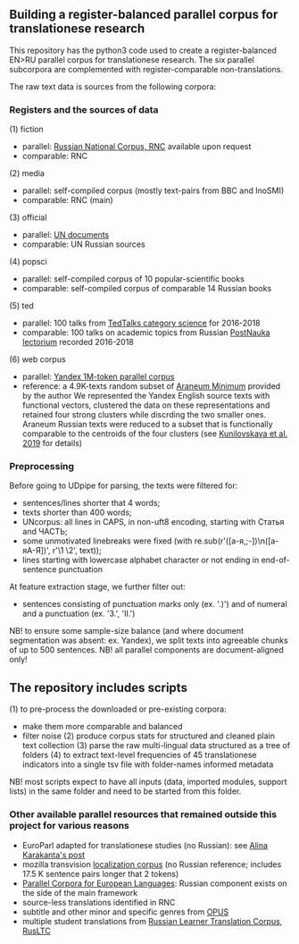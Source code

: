 ## Building a register-balanced parallel corpus for translationese research

This repository has the python3 code used to create a register-balanced EN>RU parallel corpus for translationese research. 
The six parallel subcorpora are complemented with register-comparable non-translations.

The raw text data is sources from the following corpora:

### Registers and the sources of data
(1) fiction
- parallel: [Russian National Corpus, RNC](http://www.ruscorpora.ru/new/) available upon request
- comparable: RNC

(2) media
- parallel: self-compiled corpus (mostly text-pairs from BBC and InoSMI)
- comparable: RNC (main)

(3) official
- parallel: [UN documents](https://conferences.unite.un.org/UNCORPUS/en/DownloadOverview#download)
- comparable: UN Russian sources

(4) popsci
- parallel: self-compiled corpus of 10 popular-scientific books
- comparable: self-compiled corpus of comparable 14 Russian books

(5) ted
- parallel: 100 talks from [TedTalks category science](https://www.ted.com/talks?sort=newest&topics%5B%5D=Science) for 2016-2018
- comparable: 100 talks on academic topics from Russian [PostNauka lectorium](https://postnauka.ru/) recorded 2016-2018

(6) web corpus
- parallel: [Yandex 1M-token parallel corpus](https://translate.yandex.ru/corpus)
- reference: a 4.9K-texts random subset of [Araneum Minimum](http://unesco.uniba.sk/aranea_about/index.html) provided by the author 
We represented the Yandex English source texts with functional vectors, clustered the data on these representations and retained four strong clusters while discrding the two smaller ones.
Araneum Russian texts were reduced to a subset that is functionally comparable to the centroids of the four clusters (see [Kunilovskaya et al. 2019](https://comparable.limsi.fr/bucc2019/BUCC2019-proceedings.pdf#page=44) for details)

### Preprocessing

Before going to UDpipe for parsing, the texts were filtered for:
- sentences/lines shorter that 4 words;
- texts shorter than 400 words;
- UNcorpus: all lines in CAPS, in non-uft8 encoding, starting with Статья and ЧАСТЬ;
- some unmotivated linebreaks were fixed (with re.sub(r'([а-я,;-])\n([а-яА-Я])', r'\1 \2', text));
- lines starting with lowercase alphabet character or not ending in end-of-sentence punctuation

At feature extraction stage, we further filter out:
- sentences consisting of punctuation marks only (ex. '.)') and of numeral and a punctuation (ex. '3.', 'II.')

NB! to ensure some sample-size balance (and where document segmentation was absent: ex. Yandex), we split texts into agreeable chunks of up to 500 sentences.
NB! all parallel components are document-aligned only!

## The repository includes scripts
(1) to pre-process the downloaded or pre-existing corpora: 
- make them more comparable and balanced
- filter noise
(2) produce corpus stats for structured and cleaned plain text collection
(3) parse the raw multi-lingual data structured as a tree of folders
(4) to extract text-level frequencies of 45 translationese indicators into a single tsv file with folder-names informed metadata

NB! most scripts expect to have all inputs (data, imported modules, support lists) in the same folder and need to be started from this folder.

### Other available parallel resources that remained outside this project for various reasons
- EuroParl adapted for translationese studies (no Russian): see [Alina Karakanta's post](https://medium.com/machine-translation-fbk/weve-told-you-before-re-discovering-translationese-in-machine-translation-research-6159ed45c085)
- mozilla transvision [localization corpus](https://transvision.mozfr.org/downloads/) (no Russian reference; includes 17.5 K sentence pairs longer that 2 tokens)
- [Parallel Corpora for European Languages](https://paracrawl.eu/): Russian component exists on the side of the main framework
- source-less translations identified in RNC
- subtitle and other minor and specific genres from [OPUS](http://opus.nlpl.eu/)
- multiple student translations from [Russian Learner Translation Corpus, RusLTC](https://www.rus-ltc.org/search)
 
